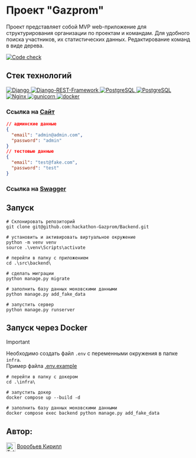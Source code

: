# Проект "Gazprom"

Проект представляет собой MVP web-приложение для структурирования организации по проектам и командам. Для удобного
поиска участников, их статистических данных. Редактирование команд в виде дерева.

[![Code check](https://github.com/hackathon-Gazprom/Backend/actions/workflows/code_check.yml/badge.svg?branch=dev)](https://github.com/hackathon-Gazprom/Backend/actions/workflows/code_check.yml)

## Стек технологий

<p>
    <a href="https://www.djangoproject.com/">
        <img alt="Django" src="https://img.shields.io/badge/django-%23092E20.svg?&style=for-the-badge&logo=django&logoColor=white">
    </a>
    <a href="https://www.django-rest-framework.org/">
        <img alt="Django-REST-Framework" src="https://img.shields.io/badge/DJANGO-REST-ff1709?style=for-the-badge&logo=django&logoColor=white&color=ff1709&labelColor=gray">
    </a>
    <a href="https://www.postgresql.org/">
        <img alt="PostgreSQL" src="https://img.shields.io/badge/postgresql-%23336791.svg?&style=for-the-badge&logo=postgresql&logoColor=white">
    </a>
    <a href="https://redis.io">
        <img alt="PostgreSQL" src="https://img.shields.io/badge/redis-%23DC382D.svg?&style=for-the-badge&logo=redis&logoColor=white">
    </a>
    <a href="https://nginx.org/ru/">
        <img alt="Nginx" src="https://img.shields.io/badge/nginx-%23269539.svg?&style=for-the-badge&logo=nginx&logoColor=white">
    </a>
    <a href="https://gunicorn.org/">
        <img alt="gunicorn" src="https://img.shields.io/badge/gunicorn-%298729.svg?style=for-the-badge&logo=gunicorn&logoColor=white">
    </a>
    <a href="https://www.docker.com/">
        <img alt="docker" src="https://img.shields.io/badge/docker-%232496ED.svg?&style=for-the-badge&logo=docker&logoColor=white">
    </a>
</p>

### Ссылка на [Сайт](https://gazprom.hopto.org/)


```json
// админские данные
{
  "email": "admin@admin.com",
  "password": "admin"
}
// тестовые данные
{
  "email": "test@fake.com",
  "password": "test"
}
```

### Ссылка на [Swagger](https://gazprom.hopto.org/api/swagger/)


## Запуск

```shell
# Склонировать репозиторий
git clone git@github.com:hackathon-Gazprom/Backend.git
```

```shell
# установить и активировать виртуальное окружение
python -m venv venv
source .\venv\Scripts\activate

# перейти в папку с приложением
cd .\src\backend\

# сделать миграции
python manage.py migrate

# заполнить базу данных моковскими данными
python manage.py add_fake_data

# запустить сервер
python manage.py runserver
```

## Запуск через Docker

> [!IMPORTANT]
> Необходимо создать файл `.env` с переменными окружения в папке `infra`.</br>
> Пример файла [.env.example](infra/.env.example)

```shell
# перейти в папку с докером
cd .\infra\

# запустить докер
docker compose up --build -d

# заполнить базу данных моковскими данными
docker compose exec backend python manage.py add_fake_data
```

## Автор:

[<span><img src="https://cdn-icons-png.flaticon.com/128/906/906377.png" height="25" align="center" alt="Telegram" title="Telegram" style="right" /></span>](https://t.me/mxnoob) [Воробьев Кирилл](https://www.github.com/mxnoob) 
